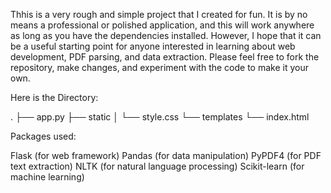 Thhis is a very rough and simple project that I created for fun. 
It is by no means a professional or polished application, and this will work anywhere as long as you have the dependencies installed. 
However, I hope that it can be a useful starting point for anyone interested in learning about web development, PDF parsing, and data extraction. Please feel free to fork the repository, make changes, and experiment with the code to make it your own.

Here is the Directory:

.
├── app.py
├── static
│   └── style.css
└── templates
    └── index.html



Packages used:

Flask (for web framework)
Pandas (for data manipulation)
PyPDF4 (for PDF text extraction)
NLTK (for natural language processing)
Scikit-learn (for machine learning)
